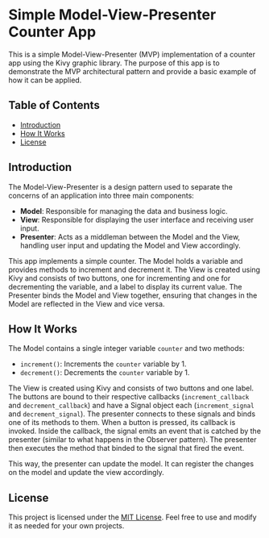 # Simple Model-View-Presenter Counter App

This is a simple Model-View-Presenter (MVP) implementation of a counter app using the Kivy graphic library. The purpose of this app is to demonstrate the MVP architectural pattern and provide a basic example of how it can be applied.

## Table of Contents

- [Introduction](#introduction)
- [How It Works](#how-it-works)
- [License](#license)

## Introduction

The Model-View-Presenter is a design pattern used to separate the concerns of an application into three main components: 

- **Model**: Responsible for managing the data and business logic.
- **View**: Responsible for displaying the user interface and receiving user input.
- **Presenter**: Acts as a middleman between the Model and the View, handling user input and updating the Model and View accordingly.

This app implements a simple counter. The Model holds a variable and provides methods to increment and decrement it. The View is created using Kivy and consists of two buttons, one for incrementing and one for decrementing the variable, and a label to display its current value. The Presenter binds the Model and View together, ensuring that changes in the Model are reflected in the View and vice versa.

## How It Works

The Model contains a single integer variable `counter` and two methods:
- `increment()`: Increments the `counter` variable by 1.
- `decrement()`: Decrements the `counter` variable by 1.

The View is created using Kivy and consists of two buttons and one label. The buttons are bound to their respective callbacks (`increment_callback` and `decrement_callback`) and have a Signal object each (`increment_signal` and `decrement_signal`). The presenter connects to these signals and binds one of its methods to them. When a button is pressed, its callback is invoked. Inside the callback, the signal emits an event that is catched by the presenter (similar to what happens in the Observer pattern). The presenter then executes the method that binded to the signal that fired the event.

This way, the presenter can update the model. It can register the changes on the model and update the view accordingly.  

## License

This project is licensed under the [MIT License](LICENSE). Feel free to use and modify it as needed for your own projects.